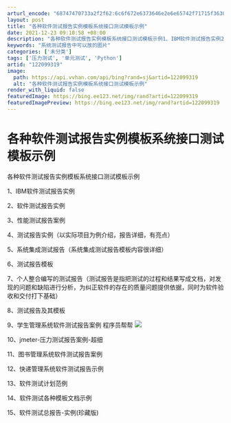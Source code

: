 ```yaml
---
arturl_encode: "68747470733a2f2f62:6c6f672e6373646e2e6e65742f71715f36303339313035332f:61727469636c652f64657461696c732f313232303939333139"
layout: post
title: "各种软件测试报告实例模板系统接口测试模板示例"
date: 2021-12-23 09:10:58 +08:00
description: "各种软件测试报告实例模板系统接口测试模板示例1、IBM软件测试报告实例2、软件测试报告实例3、性能测"
keywords: "系统测试报告中可以放的图片"
categories: ['未分类']
tags: ['压力测试', '单元测试', 'Python']
artid: "122099319"
image:
  path: https://api.vvhan.com/api/bing?rand=sj&artid=122099319
  alt: "各种软件测试报告实例模板系统接口测试模板示例"
render_with_liquid: false
featuredImage: https://bing.ee123.net/img/rand?artid=122099319
featuredImagePreview: https://bing.ee123.net/img/rand?artid=122099319
---
```


# 各种软件测试报告实例模板系统接口测试模板示例

各种软件测试报告实例模板系统接口测试模板示例
  
1、IBM软件测试报告实例
  
2、软件测试报告实例
  
3、性能测试报告案例
  
4、测试报告实例（以实际项目为例介绍，报告详细，有亮点）
  
5、系统集成测试报告（系统集成测试报告模板内容很详细）
  
6、测试报告模板
  
7、个人整合编写的测试报告（测试报告是指把测试的过程和结果写成文档，对发现的问题和缺陷进行分析，为纠正软件的存在的质量问题提供依据，同时为软件验收和交付打下基础）
  
8、测试报告及其模板
  
9、学生管理系统软件测试报告案例
程序员帮帮
![](https://i-blog.csdnimg.cn/blog_migrate/272e368f9bf630ee0d801c2ac20bd9b3.png)

10、jmeter-压力测试报告案例-超细
  
11、图书管理系统软件测试报告案例
  
12、快递管理系统软件测试报告示例
  
13、软件测试计划范例
  
14、软件测试各种模板文档示例

15、软件测试总报告-实例(珍藏版)